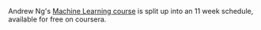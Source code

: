 Andrew Ng's [Machine Learning course](https://www.coursera.org/learn/machine-learning?utm_source=gg&utm_medium=sem&utm_campaign=07-StanfordML-ROW&utm_content=07-StanfordML-ROW&campaignid=2070742271&adgroupid=80109820241&device=c&keyword=machine%20learning%20mooc&matchtype=b&network=g&devicemodel=&adpostion=&creativeid=369041663186&hide_mobile_promo&gclid=Cj0KCQiAnb79BRDgARIsAOVbhRqlcxzGnS1vWoTBfa9Vdpq-LGKoJdsGgGJra9R4vcYbFrqTJB_4ePIaAtMGEALw_wcB) is split up into an 11 week schedule, available for free on coursera.
